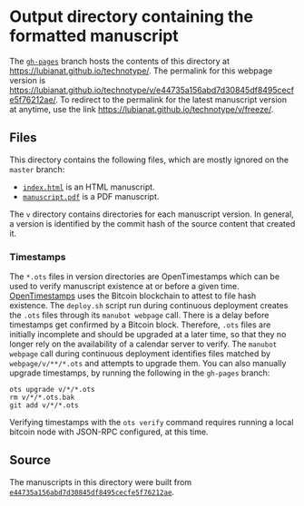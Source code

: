 # Output directory containing the formatted manuscript

The [`gh-pages`](https://github.com/lubianat/technotype/tree/gh-pages) branch hosts the contents of this directory at <https://lubianat.github.io/technotype/>.
The permalink for this webpage version is <https://lubianat.github.io/technotype/v/e44735a156abd7d30845df8495cecfe5f76212ae/>.
To redirect to the permalink for the latest manuscript version at anytime, use the link <https://lubianat.github.io/technotype/v/freeze/>.

## Files

This directory contains the following files, which are mostly ignored on the `master` branch:

+ [`index.html`](index.html) is an HTML manuscript.
+ [`manuscript.pdf`](manuscript.pdf) is a PDF manuscript.

The `v` directory contains directories for each manuscript version.
In general, a version is identified by the commit hash of the source content that created it.

### Timestamps

The `*.ots` files in version directories are OpenTimestamps which can be used to verify manuscript existence at or before a given time.
[OpenTimestamps](https://opentimestamps.org/) uses the Bitcoin blockchain to attest to file hash existence.
The `deploy.sh` script run during continuous deployment creates the `.ots` files through its `manubot webpage` call.
There is a delay before timestamps get confirmed by a Bitcoin block.
Therefore, `.ots` files are initially incomplete and should be upgraded at a later time, so that they no longer rely on the availability of a calendar server to verify.
The `manubot webpage` call during continuous deployment identifies files matched by `webpage/v/**/*.ots` and attempts to upgrade them.
You can also manually upgrade timestamps, by running the following in the `gh-pages` branch:

```shell
ots upgrade v/*/*.ots
rm v/*/*.ots.bak
git add v/*/*.ots
```

Verifying timestamps with the `ots verify` command requires running a local bitcoin node with JSON-RPC configured, at this time.

## Source

The manuscripts in this directory were built from
[`e44735a156abd7d30845df8495cecfe5f76212ae`](https://github.com/lubianat/technotype/commit/e44735a156abd7d30845df8495cecfe5f76212ae).
